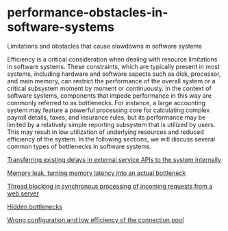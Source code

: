 # performance-obstacles-in-software-systems
Limitations and obstacles that cause slowdowns in software systems

<p> Efficiency is a critical consideration when dealing with resource limitations in software systems. These constraints, which are typically present in most systems, including hardware and software aspects such as disk, processor, and main memory, can restrict the performance of the overall system or a critical subsystem moment by moment or continuously. In the context of software systems, components that impede performance in this way are commonly referred to as bottlenecks.
For instance, a large accounting system may feature a powerful processing core for calculating complex payroll details, taxes, and insurance rules, but its performance may be limited by a relatively simple reporting subsystem that is utilized by users. This may result in low utilization of underlying resources and reduced efficiency of the system. In the following sections, we will discuss several common types of bottlenecks in software systems. </p>


[Transferring existing delays in external service APIs to the system internally](https://github.com/MaysamPx/performance-obstacles-in-software-systems/blob/main/Transferring%20existing%20delays%20in%20external%20service%20APIs%20to%20the%20system%20internally.md) 


[Memory leak, turning memory latency into an actual bottleneck](https://github.com/MaysamPx/performance-obstacles-in-software-systems/blob/51e7fae441e5a722ef27e5c0d7809e7b7a8780c6/Memory%20leak%20-%20turning%20memory%20latency%20into%20an%20actual%20bottleneck.md)

[Thread blocking in synchronous processing of incoming requests from a web server](https://github.com/MaysamPx/performance-obstacles-in-software-systems/blob/8b47b91d973c6c7b7dd802ef894b1364c4d60d3b/Blocked%20threads%20in%20synchronous.md)

[Hidden bottlenecks](https://github.com/MaysamPx/performance-obstacles-in-software-systems/blob/617efbdc711f8335e335101f56b5f6ffa3b8faf2/hidden-bottlenecks-in-software-systems.md)

[Wrong configuration and low efficiency of the connection pool](https://github.com/MaysamPx/performance-obstacles-in-software-systems/blob/0ff90513056160fa6668e77cfa5185cbfee384fe/wrong-configured-connection-pools.md)
